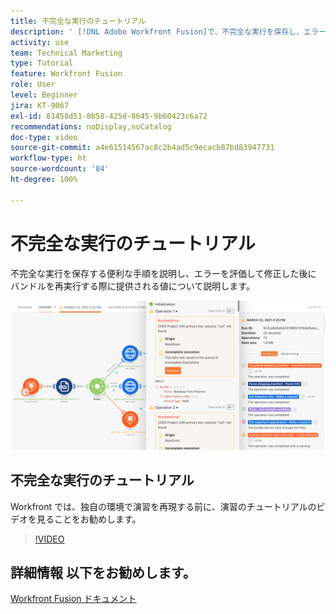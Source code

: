 ```yaml
---
title: 不完全な実行のチュートリアル
description: ' [!DNL Adobe Workfront Fusion]で、不完全な実行を保存し、エラーを評価して修正した後にバンドルを再実行する方法を説明します。'
activity: use
team: Technical Marketing
type: Tutorial
feature: Workfront Fusion
role: User
level: Beginner
jira: KT-9067
exl-id: 81458d51-8b58-425d-8645-9b60423c6a72
recommendations: noDisplay,noCatalog
doc-type: video
source-git-commit: a4e61514567ac8c2b4ad5c9ecacb87bd83947731
workflow-type: ht
source-wordcount: '84'
ht-degree: 100%

---
```


# 不完全な実行のチュートリアル

不完全な実行を保存する便利な手順を説明し、エラーを評価して修正した後にバンドルを再実行する際に提供される値について説明します。

![エラー処理を含むシナリオの画像](assets/troubleshooting-and-error-handling-8.png)

## 不完全な実行のチュートリアル

Workfront では、独自の環境で演習を再現する前に、演習のチュートリアルのビデオを見ることをお勧めします。

>[!VIDEO](https://video.tv.adobe.com/v/335308/?quality=12&learn=on)

## 詳細情報 以下をお勧めします。

[Workfront Fusion ドキュメント](https://experienceleague.adobe.com/docs/workfront/using/adobe-workfront-fusion/workfront-fusion-2.html?lang=ja)

